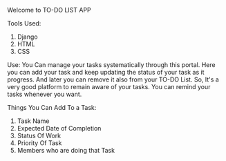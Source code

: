 Welcome to TO-DO LIST APP

Tools Used:
1. Django
2. HTML
3. CSS

Use:
You Can manage your tasks systematically through this portal. Here you can add your task and keep updating the status of your task as it progress. And later you can remove it also from your TO-DO List. So, It's a very good platform to remain aware of your tasks. You can remind your tasks whenever you want.

Things You Can Add To a Task:
1. Task Name
2. Expected Date of Completion
3. Status Of Work
4. Priority Of Task
5. Members who are doing that Task
